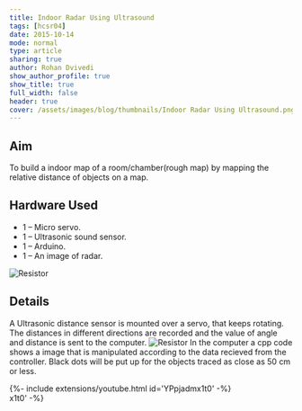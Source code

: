 ```yaml
---
title: Indoor Radar Using Ultrasound 
tags: [hcsr04]
date: 2015-10-14
mode: normal
type: article
sharing: true
author: Rohan Dvivedi
show_author_profile: true
show_title: true
full_width: false
header: true
cover: /assets/images/blog/thumbnails/Indoor Radar Using Ultrasound.png
---
```



## Aim
To build a indoor map of a room/chamber(rough map) by mapping the relative distance of objects on a map.

<!--more-->

## Hardware Used
- 1 – Micro servo.
- 1 – Ultrasonic sound sensor.
- 1 – Arduino.
- 1 – An image of radar.
<img src="{{site.baseurl}}/assets/images/blog/Indoor-Radar/const.png" alt="Resistor" width=auto height=auto>

## Details
A Ultrasonic distance sensor is mounted over a servo, that keeps rotating. The distances in different directions are recorded and the value of angle and distance is sent to the computer.
<img src="{{site.baseurl}}/assets/images/blog/thumbnails/Indoor Radar Using Ultrasound.png" alt="Resistor" width=auto height=auto>
In the computer a cpp code shows a image that is manipulated according to the data recieved from the controller. Black dots will be put up for the objects traced as close as 50 cm or less.

<div>{%- include extensions/youtube.html id='YPpjadmx1t0' -%}</div>
x1t0' -%}</div>
